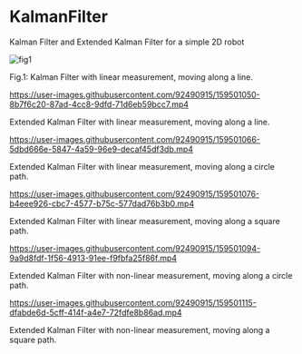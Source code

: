 # KalmanFilter
Kalman Filter and Extended Kalman Filter for a simple 2D robot 


![fig1](https://user-images.githubusercontent.com/92490915/159530697-c26ed285-dde0-4f69-9678-9a9e6b44e5d8.PNG)

Fig.1: Kalman Filter with linear measurement, moving along a line. 


https://user-images.githubusercontent.com/92490915/159501050-8b7f6c20-87ad-4cc8-9dfd-71d6eb59bcc7.mp4

Extended Kalman Filter with linear measurement, moving along a line. 


https://user-images.githubusercontent.com/92490915/159501066-5dbd666e-5847-4a59-96e9-decaf45df3db.mp4

Extended Kalman Filter with linear measurement, moving along a circle path. 


https://user-images.githubusercontent.com/92490915/159501076-b4eee926-cbc7-4577-b75c-577dad76b3b0.mp4

Extended Kalman Filter with linear measurement, moving along a square path. 


https://user-images.githubusercontent.com/92490915/159501094-9a9d8fdf-1f56-4913-91ee-f9fbfa25f86f.mp4

Extended Kalman Filter with non-linear measurement, moving along a circle path. 


https://user-images.githubusercontent.com/92490915/159501115-dfabde6d-5cff-414f-a4e7-72fdfe8b86ad.mp4

Extended Kalman Filter with non-linear measurement, moving along a square path. 
